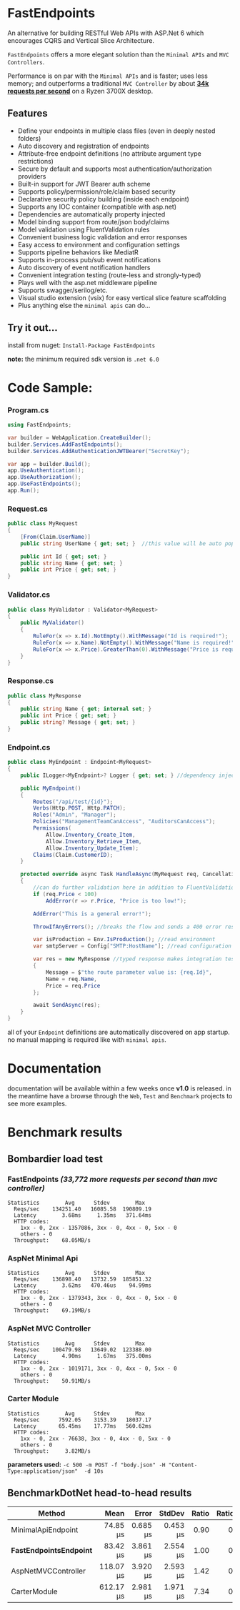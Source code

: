 # FastEndpoints

An alternative for building RESTful Web APIs with ASP.Net 6 which encourages CQRS and Vertical Slice Architecture.

`FastEndpoints` offers a more elegant solution than the `Minimal APIs` and `MVC Controllers`.

Performance is on par with the `Minimal APIs` and is faster; uses less memory; and outperforms a traditional `MVC Controller` by about **[34k requests per second](#bombardier-load-test)** on a Ryzen 3700X desktop.

## Features

- Define your endpoints in multiple class files (even in deeply nested folders)
- Auto discovery and registration of endpoints
- Attribute-free endpoint definitions (no attribute argument type restrictions)
- Secure by default and supports most authentication/authorization providers
- Built-in support for JWT Bearer auth scheme
- Supports policy/permission/role/claim based security
- Declarative security policy building (inside each endpoint)
- Supports any IOC container (compatible with asp.net)
- Dependencies are automatically property injected
- Model binding support from route/json body/claims
- Model validation using FluentValidation rules
- Convenient business logic validation and error responses
- Easy access to environment and configuration settings
- Supports pipeline behaviors like MediatR
- Supports in-process pub/sub event notifications
- Auto discovery of event notification handlers
- Convenient integration testing (route-less and strongly-typed)
- Plays well with the asp.net middleware pipeline
- Supports swagger/serilog/etc.
- Visual studio extension (vsix) for easy vertical slice feature scaffolding
- Plus anything else the `minimal apis` can do...

## Try it out...
install from nuget: `Install-Package FastEndpoints`

**note:** the minimum required sdk version is `.net 6.0`

# Code Sample:

### Program.cs
```csharp
using FastEndpoints;

var builder = WebApplication.CreateBuilder();
builder.Services.AddFastEndpoints();
builder.Services.AddAuthenticationJWTBearer("SecretKey");

var app = builder.Build();
app.UseAuthentication();
app.UseAuthorization();
app.UseFastEndpoints();
app.Run();
```

### Request.cs
```csharp
public class MyRequest
{
    [From(Claim.UserName)]
    public string UserName { get; set; }  //this value will be auto populated from the user claim

    public int Id { get; set; }
    public string Name { get; set; }
    public int Price { get; set; }
}
```

### Validator.cs
```csharp
public class MyValidator : Validator<MyRequest>
{
    public MyValidator()
    {
        RuleFor(x => x.Id).NotEmpty().WithMessage("Id is required!");
        RuleFor(x => x.Name).NotEmpty().WithMessage("Name is required!");
        RuleFor(x => x.Price).GreaterThan(0).WithMessage("Price is required!");
    }
}
```

### Response.cs
```csharp
public class MyResponse
{
    public string Name { get; internal set; }
    public int Price { get; set; }
    public string? Message { get; set; }
}
```

### Endpoint.cs
```csharp
public class MyEndpoint : Endpoint<MyRequest>
{
    public ILogger<MyEndpoint>? Logger { get; set; } //dependency injected

    public MyEndpoint()
    {
        Routes("/api/test/{id}");
        Verbs(Http.POST, Http.PATCH);
        Roles("Admin", "Manager");
        Policies("ManagementTeamCanAccess", "AuditorsCanAccess");
        Permissions(
            Allow.Inventory_Create_Item,
            Allow.Inventory_Retrieve_Item,
            Allow.Inventory_Update_Item);
        Claims(Claim.CustomerID);
    }

    protected override async Task HandleAsync(MyRequest req, CancellationToken ct)
    {
        //can do further validation here in addition to FluentValidation rules
        if (req.Price < 100)
            AddError(r => r.Price, "Price is too low!");

        AddError("This is a general error!");

        ThrowIfAnyErrors(); //breaks the flow and sends a 400 error response containing error details.

        var isProduction = Env.IsProduction(); //read environment
        var smtpServer = Config["SMTP:HostName"]; //read configuration

        var res = new MyResponse //typed response makes integration testing easy
        {
            Message = $"the route parameter value is: {req.Id}",
            Name = req.Name,
            Price = req.Price
        };

        await SendAsync(res);
    }
}
```

all of your `Endpoint` definitions are automatically discovered on app startup. no manual mapping is required like with `minimal apis`.

# Documentation
documentation will be available within a few weeks once **v1.0** is released. in the meantime have a browse through the `Web`, `Test` and `Benchmark` projects to see more examples.

# Benchmark results

 <!-- .\bomb.exe -c 500 -m POST -f "body.json" -H "Content-Type:application/json"  -d 10s http://localhost:5000/benchmark/ok/123 -->

## Bombardier load test

### FastEndpoints *(33,772 more requests per second than mvc controller)*
```
Statistics        Avg      Stdev        Max
  Reqs/sec    134251.40   16085.58  190809.19
  Latency        3.68ms     1.35ms   371.64ms
  HTTP codes:
    1xx - 0, 2xx - 1357086, 3xx - 0, 4xx - 0, 5xx - 0
    others - 0
  Throughput:    68.05MB/s
```
### AspNet Minimal Api
```
Statistics        Avg      Stdev        Max
  Reqs/sec    136898.40   13732.59  185851.32
  Latency        3.62ms   470.46us    94.99ms
  HTTP codes:
    1xx - 0, 2xx - 1379343, 3xx - 0, 4xx - 0, 5xx - 0
    others - 0
  Throughput:    69.19MB/s
```
### AspNet MVC Controller
```
Statistics        Avg      Stdev        Max
  Reqs/sec    100479.98   13649.02  123388.00
  Latency        4.90ms     1.67ms   375.00ms
  HTTP codes:
    1xx - 0, 2xx - 1019171, 3xx - 0, 4xx - 0, 5xx - 0
    others - 0
  Throughput:    50.91MB/s
```
### Carter Module
```
Statistics        Avg      Stdev        Max
  Reqs/sec      7592.05    3153.39   18037.17
  Latency       65.45ms    17.77ms   560.62ms
  HTTP codes:
    1xx - 0, 2xx - 76638, 3xx - 0, 4xx - 0, 5xx - 0
    others - 0
  Throughput:     3.82MB/s
```

**parameters used:** `-c 500 -m POST -f "body.json" -H "Content-Type:application/json"  -d 10s`
<!-- ```
{
  "FirstName": "xxc",
  "LastName": "yyy",
  "Age": 23,
  "PhoneNumbers": [
    "1111111111",
    "2222222222",
    "3333333333",
    "4444444444",
    "5555555555"
  ]
}
``` -->

## BenchmarkDotNet head-to-head results

|                Method |      Mean |    Error |   StdDev | Ratio | RatioSD |  Gen 0 |  Gen 1 | Allocated |
|---------------------- |----------:|---------:|---------:|------:|--------:|-------:|-------:|----------:|
|    MinimalApiEndpoint |  74.85 μs | 0.685 μs | 0.453 μs |  0.90 |    0.03 | 2.5000 | 0.1000 |     21 KB |
| **FastEndpointsEndpoint** |  83.42 μs | 3.861 μs | 2.554 μs |  1.00 |    0.00 | 2.6000 | 0.1000 |     22 KB |
|   AspNetMVCController | 118.07 μs | 3.920 μs | 2.593 μs |  1.42 |    0.04 | 3.4000 | 0.2000 |     28 KB |
|          CarterModule | 612.17 μs | 2.981 μs | 1.971 μs |  7.34 |    0.22 | 5.9000 | 2.9000 |     48 KB |